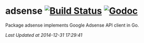 adsense [![Build Status](https://travis-ci.org/gyuho/adsense.svg?branch=master)](https://travis-ci.org/gyuho/adsense) [![Godoc](http://img.shields.io/badge/godoc-reference-blue.svg?style=flat)](https://godoc.org/github.com/gyuho/adsense)
==========

Package adsense implements Google Adsense API client in Go.





<i>Last Updated at 2014-12-31 17:29:41</i>
